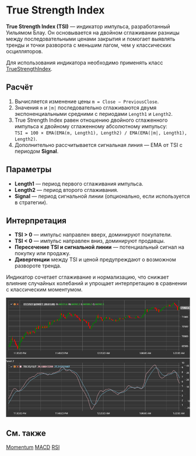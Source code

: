 # True Strength Index

**True Strength Index (TSI)** — индикатор импульса, разработанный Уильямом Блау. Он основывается на двойном сглаживании разницы
между последовательными ценами закрытия и помогает выявлять тренды и точки разворота с меньшим лагом, чем у классических
осцилляторов.

Для использования индикатора необходимо применять класс [TrueStrengthIndex](xref:StockSharp.Algo.Indicators.TrueStrengthIndex).

## Расчёт

1. Вычисляется изменение цены `m = Close − PreviousClose`.
2. Значения `m` и `|m|` последовательно сглаживаются двумя экспоненциальными средними с периодами `Length1` и `Length2`.
3. True Strength Index равен отношению двойного сглаженного импульса к двойному сглаженному абсолютному импульсу:  
   `TSI = 100 × EMA(EMA(m, Length1), Length2) / EMA(EMA(|m|, Length1), Length2)`.
4. Дополнительно рассчитывается сигнальная линия — EMA от TSI с периодом **Signal**.

## Параметры

- **Length1** — период первого сглаживания импульса.
- **Length2** — период второго сглаживания.
- **Signal** — период сигнальной линии (опционально, если используется в стратегии).

## Интерпретация

- **TSI > 0** — импульс направлен вверх, доминируют покупатели.
- **TSI < 0** — импульс направлен вниз, доминируют продавцы.
- **Пересечение TSI и сигнальной линии** — потенциальный сигнал на покупку или продажу.
- **Дивергенции** между TSI и ценой предупреждают о возможном развороте тренда.

Индикатор сочетает сглаживание и нормализацию, что снижает влияние случайных колебаний и упрощает интерпретацию в сравнении с
классическим моментумом.

![indicator_true_strength_index](../../../../images/indicator_true_strength_index.png)

## См. также

[Momentum](momentum.md)
[MACD](macd.md)
[RSI](rsi.md)
